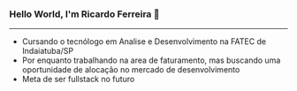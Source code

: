 ### Hello World, I'm Ricardo Ferreira 👋

<hr>

<ul>
  <li>Cursando o tecnólogo em Analise e Desenvolvimento na FATEC de Indaiatuba/SP</li>
  <li>Por enquanto trabalhando na area de faturamento, mas buscando uma oportunidade de alocação no mercado de desenvolvimento</li>
  <li>Meta de ser fullstack no futuro</li>
</ul>
<!--
**RicardoLucFerreira/RicardoLucFerreira** is a ✨ _special_ ✨ repository because its `README.md` (this file) appears on your GitHub profile.

Here are some ideas to get you started:

- 🔭 I’m currently working on ...
- 🌱 I’m currently learning ...
- 👯 I’m looking to collaborate on ...
- 🤔 I’m looking for help with ...
- 💬 Ask me about ...
- 📫 How to reach me: ...
- 😄 Pronouns: ...
- ⚡ Fun fact: ...
-->
